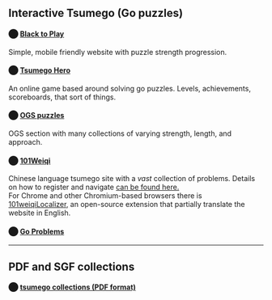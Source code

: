 ## **Interactive Tsumego (Go puzzles)**

#### ⬤ [**Black to Play**](https://blacktoplay.com/?p=693)
Simple, mobile friendly website with puzzle strength progression.

#### ⬤ [**Tsumego Hero**](https://tsumego-hero.com/)
An online game based around solving go puzzles. Levels, achievements, scoreboards, that sort of things.

#### ⬤ [**OGS puzzles**](https://online-go.com/puzzles)
OGS section with many collections of varying strength, length, and approach.

#### ⬤ [**101Weiqi**](https://www.101weiqi.com/)
Chinese language tsumego site with a *vast* collection of problems. Details on how to register and navigate [can be found here.](https://imgur.com/a/Sh67B8w) \
For Chrome and other Chromium-based browsers there is [101weiqiLocalizer](https://chrome.google.com/webstore/detail/101weiqilocalizer/emhhlhigmokehndjjmgnailciakdmoba), an open-source extension that partially translate the website in English.


#### ⬤ [**Go Problems**](http://goproblems.com/)



---

## **PDF and SGF collections**
#### ⬤ [ tsumego collections (PDF format)](http://tsumego.tasuki.org/?page=tsumego)